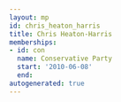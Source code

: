 ```yaml
---
layout: mp
id: chris_heaton_harris
title: Chris Heaton-Harris
memberships:
- id: con
  name: Conservative Party
  start: '2010-06-08'
  end: 
autogenerated: true
---
```

